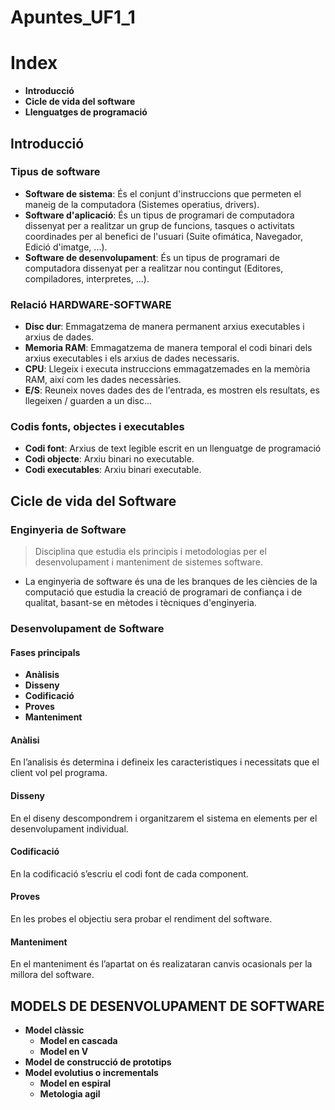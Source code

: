# Apuntes_UF1_1

# Index

- **Introducció**
- **Cicle de vida del software**
- **Llenguatges de programació**


## Introducció

### Tipus de software

- **Software de sistema**: És el conjunt d'instruccions que permeten el maneig de la computadora (Sistemes operatius, drivers).
- **Software d'aplicació**: És un tipus de programari de computadora dissenyat per a realitzar un grup de funcions, tasques o activitats coordinades per al benefici de l'usuari (Suite ofimática, Navegador, Edició d'imatge, ...).
- **Software de desenvolupament**: És un tipus de programari de computadora dissenyat per a realitzar nou contingut (Editores, compiladores, interpretes, ...). 

### Relació HARDWARE-SOFTWARE

- **Disc dur**: Emmagatzema de manera permanent arxius executables i arxius de dades.
- **Memoria RAM**: Emmagatzema de manera temporal el codi binari dels arxius executables i els arxius de dades necessaris. 
- **CPU**: Llegeix i executa instruccions emmagatzemades en la memòria RAM, així com les dades necessàries.
- **E/S**: Reuneix noves dades des de l'entrada, es mostren els resultats, es llegeixen / guarden a un disc...

### Codis fonts, objectes i executables

- **Codi font**: Arxius de text legible escrit en un llenguatge de programació
- **Codi objecte**: Arxiu binari no executable.
- **Codi executables**: Arxiu binari executable.


## Cicle de vida del Software

### Enginyeria de Software

>Disciplina que estudia els principis i
>metodologias per el desenvolupament i 
>manteniment de sistemes software.

- La enginyeria de software és una de les branques de les ciències de la computació que estudia la creació de programari de confiança i de qualitat, basant-se en mètodes i tècniques d'enginyeria.

### Desenvolupament de Software

#### Fases principals

- **Anàlisis**
- **Disseny**
- **Codificació**
- **Proves**
- **Manteniment**

#### Anàlisi

En l’analisis és determina i defineix les caracteristiques i necessitats que el client vol pel programa.

#### Disseny

En el diseny descompondrem i organitzarem el sistema en elements per el desenvolupament individual.

#### Codificació

En la codificació s’escriu el codi font de cada component.

#### Proves

En les probes el objectiu sera probar el rendiment del software.

#### Manteniment

En el manteniment és l’apartat on és realizataran canvis ocasionals per la millora del software.

## MODELS DE DESENVOLUPAMENT DE SOFTWARE

- **Model clàssic**
  - **Model en cascada**
  - **Model en V**
- **Model de construcció de prototips**
- **Model evolutius o incrementals**
  - **Model en espiral**
  - **Metologia agil**
